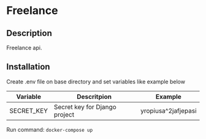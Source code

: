 
# Freelance

## Description

Freelance api.

## Installation

Create .env file on base directory and set variables like example below

| Variable      | Descritpion                  | Example           |
|---------------|------------------------------|-------------------|
| SECRET_KEY    | Secret key for Django project|yropiusa^2jafjepasi|

Run command: `docker-compose up`
